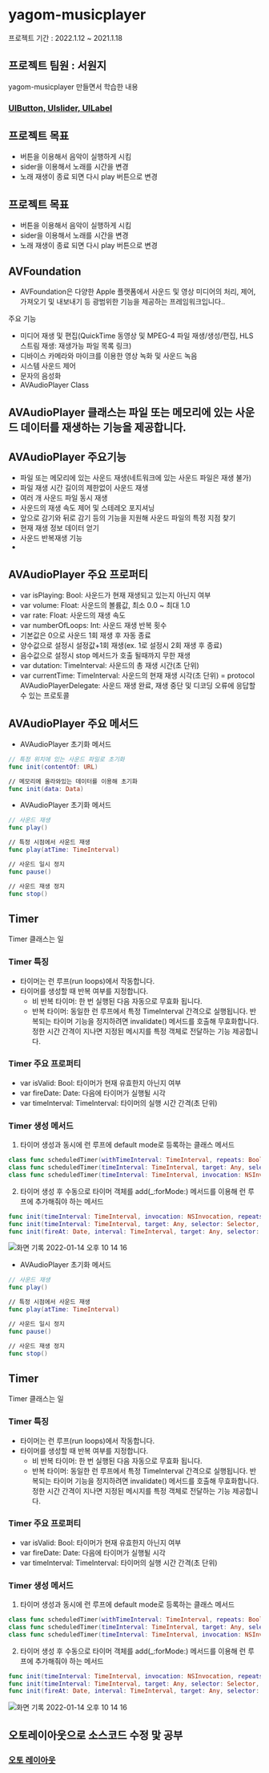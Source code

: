 # yagom-musicplayer

 프로젝트 기간 : 2022.1.12 ~ 2021.1.18    
 
  프로젝트 팀원 : 서원지    
---   

 yagom-musicplayer 만들면서 학습한  내용     
 ### [UIButton, UIslider, UILabel](https://www.notion.so/royblog/UIButton-UISlider-UILabel-6fcb351f33e6411b97403f890d48fdca)  
 
 
 ## 프로젝트 목표 

 - 버튼을 이용해서 음악이 실행하게 시킴
 - sider을 이용해서 노래를 시간을 변경
 - 노래 재생이 종료 되면 다시  play 버튼으로 변경 
 
 
 
 ## 프로젝트 목표 

 - 버튼을 이용해서 음악이 실행하게 시킴
 - sider을 이용해서 노래를 시간을 변경
 - 노래 재생이 종료 되면 다시  play 버튼으로 변경 
 
 ## AVFoundation
- AVFoundation은 다양한 Apple 플랫폼에서 사운드 및 영상 미디어의 처리, 제어, 가져오기 및 내보내기 등 광범위한 기능을 제공하는 프레임워크입니다..

주요 기능
- 미디어 재생 및 편집(QuickTime 동영상 및 MPEG-4 파일 재생/생성/편집, HLS 스트림 재생: 재생가능 파일 목록 링크)
- 디바이스 카메라와 마이크를 이용한 영상 녹화 및 사운드 녹음
- 시스템 사운드 제어
- 문자의 음성화
- AVAudioPlayer Class

## AVAudioPlayer 클래스는 파일 또는 메모리에 있는 사운드 데이터를 재생하는 기능을 제공합니다.

## AVAudioPlayer 주요기능
- 파일 또는 메모리에 있는 사운드 재생(네트워크에 있는 사운드 파일은 재생 불가)
- 파일 재생 시간 길이의 제한없이 사운드 재생
- 여러 개 사운드 파일 동시 재생
- 사운드의 재생 속도 제어 및 스테레오 포지셔닝
- 앞으로 감기와 뒤로 감기 등의 기능을 지원해 사운드 파일의 특정 지점 찾기
- 현재 재생 정보 데이터 얻기
- 사운드 반복재생 기능   
- 
## AVAudioPlayer 주요 프로퍼티
- var isPlaying: Bool: 사운드가 현재 재생되고 있는지 아닌지 여부
- var volume: Float: 사운드의 볼륨값, 최소 0.0 ~ 최대 1.0
- var rate: Float: 사운드의 재생 속도
- var numberOfLoops: Int: 사운드 재생 반복 횟수
- 기본값은 0으로 사운드 1회 재생 후 자동 종료
- 양수값으로 설정시 설정값+1회 재생(ex. 1로 설정시 2회 재생 후 종료)
- 음수값으로 설정시 stop 메서드가 호출 될때까지 무한 재생
- var dutation: TimeInterval: 사운드의 총 재생 시간(초 단위)
- var currentTime: TimeInterval: 사운드의 현재 재생 시각(초 단위)
= protocol AVAudioPlayerDelegate: 사운드 재생 완료, 재생 중단 및 디코딩 오류에 응답할 수 있는 프로토콜

## AVAudioPlayer 주요 메서드
 - AVAudioPlayer 초기화 메서드   
 ```swift
 // 특정 위치에 있는 사운드 파일로 초기화 
func init(contentOf: URL)

// 메모리에 올라와있는 데이터를 이용해 초기화
func init(data: Data)
 ```

- AVAudioPlayer 초기화 메서드  

```swift
// 사운드 재생
func play()

// 특정 시점에서 사운드 재생
func play(atTime: TimeInterval)

// 사운드 일시 정지
func pause()

// 사운드 재생 정지 
func stop()
```    

## Timer

Timer 클래스는 일   

 ### Timer 특징
- 타이머는 런 루프(run loops)에서 작동합니다.
- 타이머를 생성할 때 반복 여부를 지정합니다.
    - 비 반복 타이머: 한 번 실행된 다음 자동으로 무효화 됩니다.
    - 반복 타이머: 동일한 런 루프에서 특정 TimeInterval 간격으로 실행됩니다. 반복되는 타이머 기능을 정지하려면 invalidate() 메서드를 호출해 무효화합니다.정한 시간 간격이 지나면 지정된 메시지를 특정 객체로       전달하는 기능 제공합니다.     
    
 ### Timer 주요 프로퍼티
 - var isValid: Bool: 타이머가 현재 유효한지 아닌지 여부
 - var fireDate: Date: 다음에 타이머가 실행될 시각
 - var timeInterval: TimeInterval: 타이머의 실행 시간 간격(초 단위)

### Timer 생성 메서드
1. 타이머 생성과 동시에 런 루프에 default mode로 등록하는 클래스 메서드   
 
 ```swift
 class func scheduledTimer(withTimeInterval: TimeInterval, repeats: Bool, block: (Timer) -> Void)
class func scheduledTimer(timeInterval: TimeInterval, target: Any, selector: Selector, userInfo: Any?, repeats: Bool)
class func scheduledTimer(timeInterval: TimeInterval, invocation: NSInvocation, repeats: Bool)  
 ``` 
 2. 타이머 생성 후 수동으로 타이머 객체를 add(_:forMode:) 메서드를 이용해 런 루프에 추가해줘야 하는 메서드    
 
 ```swift
 func init(timeInterval: TimeInterval, invocation: NSInvocation, repeats: Bool)
func init(timeInterval: TimeInterval, target: Any, selector: Selector, userInfo: Any?, repeats: Bool)
func init(fireAt: Date, interval: TimeInterval, target: Any, selector: Selector, userInfo: Any?, repeats: Bool)
  ```    
 ![화면 기록 2022-01-14 오후 10 14 16](https://user-images.githubusercontent.com/75601594/149521468-faf9c9b4-c06b-453c-9d47-9892fe58f680.gif)



- AVAudioPlayer 초기화 메서드  

```swift
// 사운드 재생
func play()

// 특정 시점에서 사운드 재생
func play(atTime: TimeInterval)

// 사운드 일시 정지
func pause()

// 사운드 재생 정지 
func stop()
```    

## Timer

Timer 클래스는 일   

 ### Timer 특징
- 타이머는 런 루프(run loops)에서 작동합니다.
- 타이머를 생성할 때 반복 여부를 지정합니다.
    - 비 반복 타이머: 한 번 실행된 다음 자동으로 무효화 됩니다.
    - 반복 타이머: 동일한 런 루프에서 특정 TimeInterval 간격으로 실행됩니다. 반복되는 타이머 기능을 정지하려면 invalidate() 메서드를 호출해 무효화합니다.정한 시간 간격이 지나면 지정된 메시지를 특정 객체로       전달하는 기능 제공합니다.     
    
 ### Timer 주요 프로퍼티
 - var isValid: Bool: 타이머가 현재 유효한지 아닌지 여부
 - var fireDate: Date: 다음에 타이머가 실행될 시각
 - var timeInterval: TimeInterval: 타이머의 실행 시간 간격(초 단위)

### Timer 생성 메서드
1. 타이머 생성과 동시에 런 루프에 default mode로 등록하는 클래스 메서드   
 
 ```swift
 class func scheduledTimer(withTimeInterval: TimeInterval, repeats: Bool, block: (Timer) -> Void)
class func scheduledTimer(timeInterval: TimeInterval, target: Any, selector: Selector, userInfo: Any?, repeats: Bool)
class func scheduledTimer(timeInterval: TimeInterval, invocation: NSInvocation, repeats: Bool)  
 ``` 
 2. 타이머 생성 후 수동으로 타이머 객체를 add(_:forMode:) 메서드를 이용해 런 루프에 추가해줘야 하는 메서드    
 
 ```swift
 func init(timeInterval: TimeInterval, invocation: NSInvocation, repeats: Bool)
func init(timeInterval: TimeInterval, target: Any, selector: Selector, userInfo: Any?, repeats: Bool)
func init(fireAt: Date, interval: TimeInterval, target: Any, selector: Selector, userInfo: Any?, repeats: Bool)
  ```    
 ![화면 기록 2022-01-14 오후 10 14 16](https://user-images.githubusercontent.com/75601594/149521468-faf9c9b4-c06b-453c-9d47-9892fe58f680.gif)
 
 
 ## 오토레이아웃으로 소스코드 수정 맟 공부 
 ###  [오토 레이아웃](https://royblog.notion.site/c933e6717bde4c19bc0c48f34e28a959)
